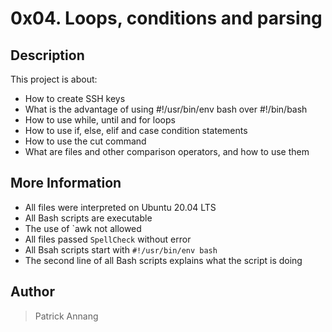 # 0x04. Loops, conditions and parsing

## Description

This project is about:

* How to create SSH keys
* What is the advantage of using #!/usr/bin/env bash over #!/bin/bash
* How to use while, until and for loops
* How to use if, else, elif and case condition statements
* How to use the cut command
* What are files and other comparison operators, and how to use them

## More Information

* All files were interpreted on Ubuntu 20.04 LTS
* All Bash scripts are executable
* The use of `awk not allowed
* All files passed `SpellCheck` without error
* All Bsah scripts start with `#!/usr/bin/env bash`
* The second line of all Bash scripts explains what the script is doing

## Author

> Patrick Annang

